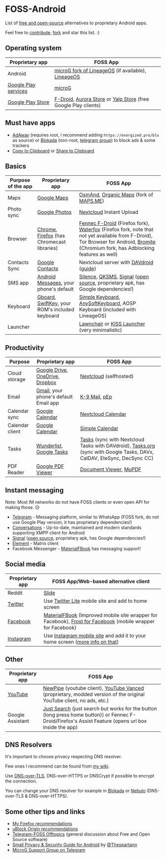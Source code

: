 # FOSS-Android
List of [free and open-source](https://en.wikipedia.org/wiki/Free_and_open-source_software) alternatives to proprietary Android apps.

Feel free to [contribute](https://github.com/theel0ja/foss-android/edit/master/README.md), [fork](https://github.com/theel0ja/foss-android/fork) and star this list. :)

## Operating system

|Proprietary app|FOSS App|
|---------------|--------|
|Android|[microG fork of LineageOS](https://lineage.microg.org/) (if available), [LineageOS](https://lineageos.org/)|
|[Google Play services](https://en.wikipedia.org/wiki/Google_Play_Services)|[microG](https://microg.org/)|
|[Google Play Store](https://en.wikipedia.org/wiki/Google_Play)|[F-Droid](https://f-droid.org/en/), [Aurora Store](https://f-droid.org/en/packages/com.dragons.aurora/) or [Yalp Store](https://f-droid.org/packages/com.github.yeriomin.yalpstore/) (free Google Play clients)|

## Must have apps

* [AdAway](https://f-droid.org/packages/org.adaway/) (requires root, I recommend adding `https://energized.pro/blu` as source) or [Blokada](https://blokada.org/) (non-root, [telegram group](https://t.me/blokadachat)) to block ads & some trackers
* [Copy to Clipboard](https://f-droid.org/en/packages/se.johanhil.clipboard/) or [Share to Clipboard](https://f-droid.org/en/packages/com.tengu.sharetoclipboard/)

## Basics

|Purpose of the app|Proprietary app|FOSS App|
|------------------|---------------|--------|
|Maps|[Google Maps](https://play.google.com/store/apps/details?id=com.google.android.apps.maps&hl=en)|[OsmAnd](https://f-droid.org/packages/net.osmand.plus/), [Organic Maps](https://f-droid.org/en/packages/app.organicmaps/) (fork of [MAPS.ME](https://maps.me/))|
|Photo sync|[Google Photos](https://play.google.com/store/apps/details?id=com.google.android.apps.photos&hl=en)|[Nextcloud](https://nextcloud.com/) Instant Upload|
|Browser|[Chrome](https://play.google.com/store/apps/details?id=com.android.chrome), [Firefox](https://play.google.com/store/apps/details?id=org.mozilla.firefox) (has Chromecast libraries)|[Fennec F-Droid](https://f-droid.org/en/packages/org.mozilla.fennec_fdroid/) (Firefox fork), [Waterfox](https://play.google.com/store/apps/details?id=org.waterfoxproject.waterfox) (Firefox fork, note that not yet available from F-Droid), Tor Browser for Android, [Bromite](https://www.bromite.org/) (Chromium fork, has Adblocking features as well)|
|Contacts Sync|[Google Contacts](https://en.wikipedia.org/wiki/Google_Contacts)|Nextcloud server with [DAVdroid](https://f-droid.org/en/packages/at.bitfire.davdroid/) ([guide](https://www.davdroid.com/tested-with/nextcloud/))|
|SMS app|[Android Messages](https://play.google.com/store/apps/details?id=com.google.android.apps.messaging&hl=en), your phone's default|[Silence](https://f-droid.org/en/packages/org.smssecure.smssecure/), [QKSMS](https://f-droid.org/packages/com.moez.QKSMS/), [Signal](https://signal.org/android/apk/) ([open source](https://github.com/signalapp/Signal-Android), proprietary apk, has Google dependencies!)|
|Keyboard|[Gboard](https://play.google.com/store/apps/details?id=com.google.android.inputmethod.latin), [SwiftKey](https://play.google.com/store/apps/details?id=com.touchtype.swiftkey), your ROM's included keyboard|[Simple Keyboard](https://f-droid.org/en/packages/rkr.simplekeyboard.inputmethod/), [AnySoftKeyboard](https://anysoftkeyboard.github.io/), AOSP Keyboard (included with LineageOS)|
|Launcher||[Lawnchair](https://f-droid.org/packages/ch.deletescape.lawnchair.plah/) or [KISS Launcher](https://f-droid.org/en/packages/fr.neamar.kiss/) (very minimalistic)

## Productivity

|Purpose|Proprietary app|FOSS App|
|-------|---------------|--------|
|Cloud storage|[Google Drive](https://play.google.com/store/apps/details?id=com.google.android.apps.docs), [OneDrive](https://play.google.com/store/apps/details?id=com.microsoft.skydrive), [Dropbox](https://play.google.com/store/apps/details?id=com.dropbox.android)|[Nextcloud](https://nextcloud.com/) (selfhosted)|
|Email|[Gmail](https://play.google.com/store/apps/details?id=com.google.android.gm), your phone's default Email app|[K-9 Mail](https://f-droid.org/en/packages/com.fsck.k9/), [pEp](https://f-droid.org/packages/security.pEp/)|
|Calendar sync|[Google Calendar](https://www.google.com/calendar/about/)|[Nextcloud Calendar](https://apps.nextcloud.com/apps/calendar)|
|Calendar client|[Google Calendar](https://play.google.com/store/apps/details?id=com.google.android.calendar)|[Simple Calendar](https://f-droid.org/packages/com.simplemobiletools.calendar/)|
|Tasks|[Wunderlist](https://play.google.com/store/apps/details?id=com.wunderkinder.wunderlistandroid), [Google Tasks](https://play.google.com/store/apps/details?id=com.google.android.apps.tasks)|[Tasks](https://f-droid.org/en/packages/org.dmfs.tasks/) (sync with Nextcloud Tasks with DAVdroid), [Tasks.org](https://f-droid.org/packages/org.tasks) (sync with Google Tasks, DAVx, CalDAV, EteSync, DecSync CC)|
|PDF Reader|[Google PDF Viewer](https://play.google.com/store/apps/details?id=com.google.android.apps.pdfviewer&hl=en_US)|[Document Viewer](https://f-droid.org/en/packages/org.sufficientlysecure.viewer/), [MuPDF](https://f-droid.org/en/packages/com.artifex.mupdf.viewer.app/)|

## Instant messaging

Note: Most IM networks do not have FOSS clients or even open API for making those. 😥

* [Telegram](https://f-droid.org/en/packages/org.telegram.messenger/) - Messaging platform, similar to WhatsApp (FOSS fork, do not use Google Play version, it has proprietary dependencies!)
* [Conversations](https://f-droid.org/en/packages/eu.siacs.conversations/) - Up-to-date, maintained and modern standards supporting XMPP client for Android
* [Signal](https://signal.org/android/apk/) ([open source](https://github.com/signalapp/Signal-Android), proprietary apk, has Google dependencies!)
* [Element](https://f-droid.org/packages/im.vector.app/) - Matrix client
* Facebook Messenger - [MaterialFBook](https://github.com/ZeeRooo/MaterialFBook) has messaging support!

## Social media

|Proprietary app|FOSS App/Web-based alternative client|
|---------------|-------------------------------------|
|Reddit|[Slide](https://f-droid.org/en/packages/me.ccrama.redditslide/)|
|[Twitter](https://play.google.com/store/apps/details?id=com.twitter.android)|Use [Twitter Lite](https://mobile.twitter.com/home) mobile site and add to home screen|
|[Facebook](https://play.google.com/store/apps/details?id=com.facebook.katana&hl=en)|[MaterialFBook](https://github.com/ZeeRooo/MaterialFBook) (Improved mobile site wrapper for Facebook), [Frost for Facebook](https://f-droid.org/en/packages/com.pitchedapps.frost/) (mobile wrapper for Facebook)|
|[Instagram](https://play.google.com/store/apps/details?id=com.instagram.android)|Use [Instagram mobile site](https://www.instagram.com/) and add it to your home screen ([more info on that](https://www.androidpolice.com/2017/05/10/instagram-new-mobile-web-app-ability-upload-photos/))|

## Other

|Proprietary app|FOSS App|
|---------------|--------|
|[YouTube](https://play.google.com/store/apps/details?id=com.google.android.youtube&hl=en)|[NewPipe](https://f-droid.org/en/packages/org.schabi.newpipe/) (youtube client), [YouTube Vanced](https://forum.xda-developers.com/android/apps-games/app-youtube-vanced-edition-t3758757) (proprietary, modded version of the original YouTube client, no ads, etc.)
|Google Assistant|[Just Search](https://f-droid.org/packages/co.pxhouse.sas/) (just search but works for the button (long press home button)) or Fennec F-Droid/Firefox's Assist Feature (opens url box inside the app)|

<!--

## Basics

|Purpose|Proprietary app|FOSS App|
|-------|---------------|--------|

-->

## DNS Resolvers

It's important to choose privacy respecting DNS resolver.

Few ones I recommend can be found from [my wiki](https://wiki.lelux.fi/dns/resolvers).

Use [DNS-over-TLS](https://wiki.lelux.fi/dns-over-tls/#android), DNS-over-HTTPS or DNSCrypt if possible to encrypt the connection.

You can change your DNS resolver for example in [Blokada](https://blokada.org/) or [Nebulo](https://smokescreen.app/) (DNS-over-TLS & DNS-over-HTTPS).


## Some other tips and links

* [My Firefox recommendations](https://github.com/theel0ja/firefox-recommendations/blob/master/README.md)
* [uBlock Origin recommendations](https://github.com/theel0ja/ubo-recommendations/blob/master/README.md)
* [Telegram-FOSS Offtopics](https://t.me/tfossofftop) (general discussion about Free and Open Source software)
* [Small Privacy & Security Guide for Android](https://t.me/AOSDPx/80) by [@Thespartann](https://github.com/Thespartann)
* [MicroG Support Group on Telegram](https://t.me/microGSupport) 
